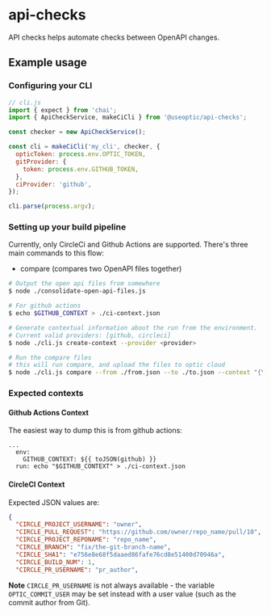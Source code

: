 # api-checks

API checks helps automate checks between OpenAPI changes.

## Example usage

### Configuring your CLI

```javascript
// cli.js
import { expect } from 'chai';
import { ApiCheckService, makeCiCli } from '@useoptic/api-checks';

const checker = new ApiCheckService();

const cli = makeCiCli('my_cli', checker, {
  opticToken: process.env.OPTIC_TOKEN,
  gitProvider: {
    token: process.env.GITHUB_TOKEN,
  },
  ciProvider: 'github',
});

cli.parse(process.argv);
```

### Setting up your build pipeline

Currently, only CircleCi and Github Actions are supported. There's three main commands to this flow:

- compare (compares two OpenAPI files together)

```bash
# Output the open api files from somewhere
$ node ./consolidate-open-api-files.js

# For github actions
$ echo $GITHUB_CONTEXT > ./ci-context.json

# Generate contextual information about the run from the environment.
# Current valid providers: [github, circleci]
$ node ./cli.js create-context --provider <provider>

# Run the compare files
# this will run compare, and upload the files to optic cloud
$ node ./cli.js compare --from ./from.json --to ./to.json --context "{\"createdAt\":1639434455822}" --upload-results
```

### Expected contexts
#### Github Actions Context
The easiest way to dump this is from github actions:
```
...
  env:
    GITHUB_CONTEXT: ${{ toJSON(github) }}
  run: echo "$GITHUB_CONTEXT" > ./ci-context.json
```

#### CircleCI Context

Expected JSON values are:
```json
{
  "CIRCLE_PROJECT_USERNAME": "owner",
  "CIRCLE_PULL_REQUEST": "https://github.com/owner/repo_name/pull/10",
  "CIRCLE_PROJECT_REPONAME": "repo_name",
  "CIRCLE_BRANCH": "fix/the-git-branch-name",
  "CIRCLE_SHA1": "e756e8e68f5daaed86fafe76cd8e51400d70946a",
  "CIRCLE_BUILD_NUM": 1,
  "CIRCLE_PR_USERNAME": "pr_author",
```

**Note** `CIRCLE_PR_USERNAME` is not always available - the variable `OPTIC_COMMIT_USER` may be set instead with a user value (such as the commit author from Git).